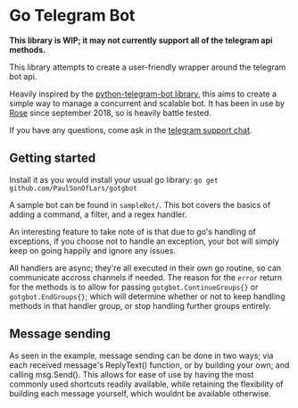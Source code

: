 # Go Telegram Bot

**This library is WIP; it may not currently support all of the telegram api methods.**

This library attempts to create a user-friendly wrapper around the telegram bot api.

Heavily inspired by the [python-telegram-bot library](github.com/python-telegram-bot/python-telegram-bot),
this aims to create a simple way to manage a concurrent and scalable bot. It has been in use by [Rose](https://t.me/MissRose_bot) since september 2018, so is heavily battle tested.

If you have any questions, come ask in the [telegram support chat](https://t.me/GotgbotChat).

## Getting started
Install it as you would install your usual go library: `go get github.com/PaulSonOfLars/gotgbot`

A sample bot can be found in `sampleBot/`. This bot covers the basics of adding a command, a filter, and a regex handler.


An interesting feature to take note of is that due to go's
handling of exceptions, if you choose not to handle an exception, your bot
will simply keep on going happily and ignore any issues.

All handlers are async; they're all executed in their own go routine,
so can communicate accross channels if needed.
The reason for the `error` return for the methods is to allow for passing `gotgbot.ContinueGroups{}`
or `gotgbot.EndGroups{}`; which will determine whether or not to keep handling methods in that handler group,
or stop handling further groups entirely.

## Message sending

As seen in the example, message sending can be done in two ways; via each received message's
ReplyText() function, or by building your own; and calling msg.Send(). This allows for
ease of use by having the most commonly used shortcuts readily available, while
retaining the flexibility of building each message yourself, which wouldnt be
available otherwise.


